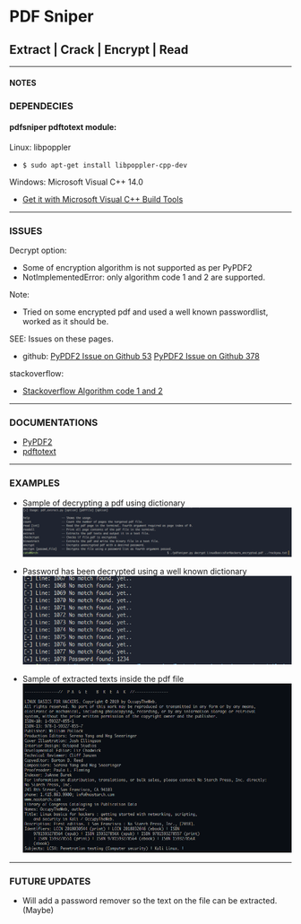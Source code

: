 # PDF Sniper

## Extract | Crack | Encrypt | Read 

---

#### NOTES

### DEPENDECIES

#### pdfsniper pdftotext module:

Linux: libpoppler

- ```$ sudo apt-get install libpoppler-cpp-dev```
        
Windows: Microsoft Visual C++ 14.0
- [Get it with Microsoft Visual C++ Build Tools](https://visualstudio.microsoft.com/downloads/)

---

### ISSUES
Decrypt option: 

- Some of encryption algorithm is not supported as per PyPDF2       
- NotImplementedError: only algorithm code 1 and 2 are supported.

Note: 
- Tried on some encrypted pdf and used a well known passwordlist, worked as it should be.

SEE: Issues on these pages.
- github: [PyPDF2 Issue on Github 53](https://github.com/mstamy2/PyPDF2/issues/53)
          [PyPDF2 Issue on Github 378](https://github.com/mstamy2/PyPDF2/issues/378)

stackoverflow:
- [Stackoverflow Algorithm code 1 and 2](https://stackoverflow.com/questions/50751267/only-algorithm-code-1-and-2-are-supported)

---

### DOCUMENTATIONS

- [PyPDF2](https://pythonhosted.org/PyPDF2/PdfFileReader.html)
- [pdftotext](https://pypi.org/project/pdftotext/)


---

### EXAMPLES

* Sample of decrypting a pdf using dictionary
![decrypt sample](https://github.com/catx0rr/python-scripts/blob/master/pdfsniper/images/decrypt.PNG)

* Password has been decrypted using a well known dictionary
![decrypted sample](https://github.com/catx0rr/python-scripts/blob/master/pdfsniper/images/decrypted.PNG)

* Sample of extracted texts inside the pdf file
![extracted sample](https://github.com/catx0rr/python-scripts/blob/master/pdfsniper/images/extracted.PNG)

---

### FUTURE UPDATES 

* Will add a password remover so the text on the file can be extracted. (Maybe)